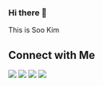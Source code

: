 ### Hi there 👋

This is Soo Kim

<h2>Connect with Me</h2>

<a href="mailto:sxxkxm@gmail.com"><img src="https://img.shields.io/badge/sxxkxm@gmail.com-2b2b2b?style=for-the-badge&logo=gmail&logoColor=fff"></a>
<a href="https://sxxkxm.github.io"><img src="https://img.shields.io/badge/blog-c63939?style=for-the-badge&logo=jekyll&logoColor=fff"></a>
<a href="https://linkedin.com/in/sxxkxm"><img src="https://img.shields.io/badge/linkedin-4080bf?style=for-the-badge&logo=linkedin&logoColor=fff"></a>
<a href="https://sookim.site"><img src="https://img.shields.io/badge/portfolio-78a659?style=for-the-badge&logo=springboot&logoColor=fff"></a>


<!--
**sxxkxm/sxxkxm** is a ✨ _special_ ✨ repository because its `README.md` (this file) appears on your GitHub profile.

Here are some ideas to get you started:

- 🔭 I’m currently working on ...
- 🌱 I’m currently learning ...
- 👯 I’m looking to collaborate on ...
- 🤔 I’m looking for help with ...
- 💬 Ask me about ...
- 📫 How to reach me: ...
- 😄 Pronouns: ...
- ⚡ Fun fact: ...
-->
